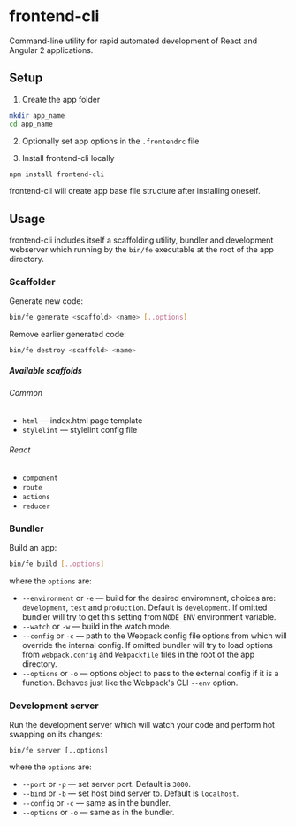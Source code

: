 frontend-cli
============

Command-line utility for rapid automated development of React and Angular 2 applications.

Setup
-----

1. Create the app folder

  ```sh
  mkdir app_name
  cd app_name
  ```

2. Optionally set app options in the `.frontendrc` file

3. Install frontend-cli locally

  ```sh
  npm install frontend-cli
  ```

  frontend-cli will create app base file structure after installing oneself.

Usage
-----

frontend-cli includes itself a scaffolding utility, bundler and development webserver which running by the `bin/fe` executable at the root of the app directory.

### Scaffolder

Generate new code:

```sh
bin/fe generate <scaffold> <name> [..options]
```

Remove earlier generated code:

```sh
bin/fe destroy <scaffold> <name>
```

##### Available scaffolds

###### Common

* `html` — index.html page template
* `stylelint` — stylelint config file

###### React

* `component`
* `route`
* `actions`
* `reducer`

### Bundler

Build an app:

```sh
bin/fe build [..options]
```

where the `options` are:

* `--environment` or `-e` — build for the desired enviromnent, choices are: `development`, `test` and `production`. Default is `development`. If omitted bundler will try to get this setting from `NODE_ENV` environment variable.
* `--watch` or `-w` — build in the watch mode.
* `--config` or `-c` — path to the Webpack config file options from which will override the internal config. If omitted bundler will try to load options from `webpack.config` and `Webpackfile` files in the root of the app directory.
* `--options` or `-o` — options object to pass to the external config if it is a function. Behaves just like the Webpack's CLI `--env` option.

### Development server

Run the development server which will watch your code and perform hot swapping on its changes:

```
bin/fe server [..options]
```

where the `options` are:

* `--port` or `-p` — set server port. Default is `3000`.
* `--bind` or `-b` — set host bind server to. Default is `localhost`.
* `--config` or `-c` — same as in the bundler.
* `--options` or `-o` — same as in the bundler.
